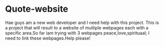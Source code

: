 # Quote-website
Hae guys am a new web developer and I need help with this project. 
This is a project that will result to a website of multiple webpages each with a specific area.So far iam trying with 3 webpages peace,love,spirituaal;
I need to link these webpages.Help please!

